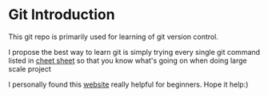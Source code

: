 # Git Introduction
This git repo is primarily used for learning of git version control. 

I propose the best way to learn git is simply trying every single git command listed in [cheet sheet](https://github.com/Xiangs18/try_git/blob/master/github-git-cheat-sheet.pdf) so that you know what's going on when doing large scale project

I personally found this [website](https://rogerdudler.github.io/git-guide/) really helpful for beginners. Hope it help:)
